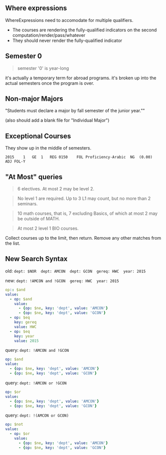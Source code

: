 ## Where expressions

WhereExpressions need to accomodate for multiple qualifiers.

- The courses are rendering the fully-qualified indicators on the second computation/render/pass/whatever
- They should never render the fully-qualified indicator


## Semester 0

> semester '0' is year-long

it's actually a temporary term for abroad programs. it's broken up into the actual
semesters once the program is over.


## Non-major Majors

"Students must declare a major by fall semester of the junior year.""

(also should add a blank file for "Individual Major")


## Exceptional Courses

They show up in the middle of semesters.

	2015	1	GE	1	REG	0150	FOL Proficiency-Arabic	NG	(0.00)	ADJ	FOL-Y


## "At Most" queries

> 6 electives. At most 2 may be level 2.

> No level 1 are required. Up to 3 L1 may count, but no more than 2 seminars.

> 10 math courses, that is, 7 excluding Basics, of which at most 2 may be outside of MATH.

> At most 2 level 1 BIO courses.

Collect courses up to the limit, then return. Remove any other matches from the list.


## New Search Syntax

old: `dept: $NOR  dept: AMCON  dept: GCON  gereq: HWC  year: 2015`

new: `dept: !AMCON and !GCON  gereq: HWC  year: 2015`

```yaml
op:: $and
value:
  - op: $and
    value:
      - {op: $ne, key: 'dept', value: 'AMCON'}
      - {op: $ne, key: 'dept', value: 'GCON'}
  - op: $eq
    key: gereq
    value: HWC
  - op: $eq
    key: year
    value: 2015
```


query: `dept: !AMCON and !GCON`
```yaml
op: $and
value:
  - {op: $ne, key: 'dept', value: 'AMCON'}
  - {op: $ne, key: 'dept', value: 'GCON'}
```


query: `dept: !AMCON or !GCON`
```yaml
op: $or
value:
  - {op: $ne, key: 'dept', value: 'AMCON'}
  - {op: $ne, key: 'dept', value: 'GCON'}
```


query: `dept: !(AMCON or GCON)`
```yaml
op: $not
value:
  - op: $or
    value:
      - {op: $ne, key: 'dept', value: 'AMCON'}
      - {op: $ne, key: 'dept', value: 'GCON'}
```
